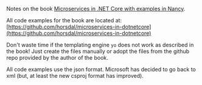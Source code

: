 Notes on the book [Microservices in .NET Core
with examples in Nancy](https://www.manning.com/books/microservices-in-net-core).

All code examples for the book are located at: [https://github.com/horsdal/microservices-in-dotnetcore](https://github.com/horsdal/microservices-in-dotnetcore)

Don't waste time if the templating engine `yo` does not work as described in the book! Just create the files manually or adopt the files from the github repo provided by the author of the book.

All code examples use the json format. Microsoft has decided to go back to xml (but, at least the new csproj format has improved).

